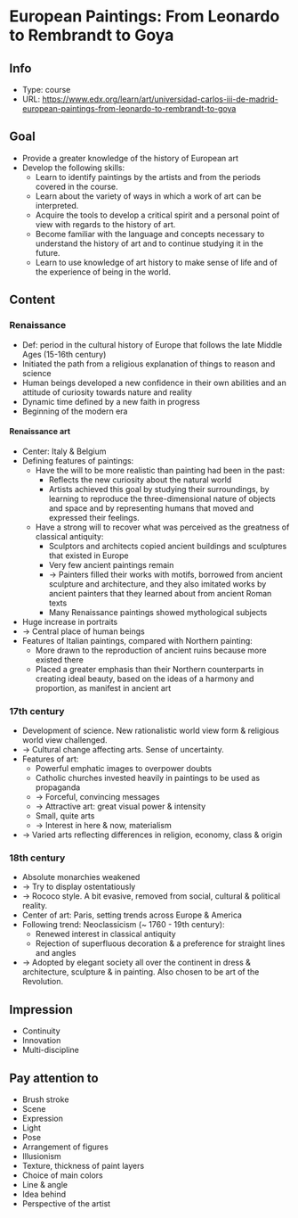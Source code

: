 # European Paintings: From Leonardo to Rembrandt to Goya

## Info
- Type: course
- URL: https://www.edx.org/learn/art/universidad-carlos-iii-de-madrid-european-paintings-from-leonardo-to-rembrandt-to-goya

## Goal
- Provide a greater knowledge of the history of European art
- Develop the following skills:
  - Learn to identify paintings by the artists and from the periods covered in the course.
  - Learn about the variety of ways in which a work of art can be interpreted.
  - Acquire the tools to develop a critical spirit and a personal point of view with regards to the history of art.
  - Become familiar with the language and concepts necessary to understand the history of art and to continue studying it in the future.
  - Learn to use knowledge of art history to make sense of life and of the experience of being in the world.

## Content

### Renaissance
- Def: period in the cultural history of Europe that follows the late Middle Ages (15-16th century)
- Initiated the path from a religious explanation of things to reason and science
- Human beings developed a new confidence in their own abilities and an attitude of curiosity towards nature and reality
- Dynamic time defined by a new faith in progress
- Beginning of the modern era

#### Renaissance art
- Center: Italy & Belgium
- Defining features of paintings:
  - Have the will to be more realistic than painting had been in the past:
    - Reflects the new curiosity about the natural world
    - Artists achieved this goal by studying their surroundings, by learning to reproduce the three-dimensional nature of objects and space 
    and by representing humans that moved and expressed their feelings.
  - Have a strong will to recover what was perceived as the greatness of classical antiquity:
    - Sculptors and architects copied ancient buildings and sculptures that existed in Europe
    - Very few ancient paintings remain
    - -> Painters filled their works with motifs, borrowed from ancient sculpture and architecture,
      and they also imitated works by ancient painters that they learned about from ancient Roman texts
    - Many Renaissance paintings showed mythological subjects
- Huge increase in portraits
- -> Central place of human beings
- Features of Italian paintings, compared with Northern painting:
  - More drawn to the reproduction of ancient ruins because more existed there
  - Placed a greater emphasis than their Northern counterparts in creating ideal beauty,
  based on the ideas of a harmony and proportion, as manifest in ancient art

### 17th century
- Development of science. New rationalistic world view form & religious world view challenged.
- -> Cultural change affecting arts. Sense of uncertainty.
- Features of art:
  - Powerful emphatic images to overpower doubts
  - Catholic churches invested heavily in paintings to be used as propaganda
  - -> Forceful, convincing messages
  - -> Attractive art: great visual power & intensity
  - Small, quite arts
  - -> Interest in here & now, materialism
- -> Varied arts reflecting differences in religion, economy, class & origin

### 18th century
- Absolute monarchies weakened
- -> Try to display ostentatiously
- -> Rococo style. A bit evasive, removed from social, cultural & political reality.
- Center of art: Paris, setting trends across Europe & America
- Following trend: Neoclassicism (~ 1760 - 19th century):
  - Renewed interest in classical antiquity
  - Rejection of superfluous decoration & a preference for straight lines and angles
- -> Adopted by elegant society all over the continent in dress & architecture, sculpture & in painting.
Also chosen to be art of the Revolution.

## Impression
- Continuity
- Innovation
- Multi-discipline

## Pay attention to
- Brush stroke
- Scene
- Expression
- Light
- Pose
- Arrangement of figures
- Illusionism
- Texture, thickness of paint layers
- Choice of main colors
- Line & angle
- Idea behind
- Perspective of the artist